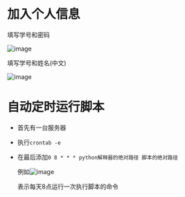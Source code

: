 # 加入个人信息
填写学号和密码


![image](https://user-images.githubusercontent.com/44970685/117688063-04269380-b1eb-11eb-9cce-14e6ff6f8bbc.png)


填写学号和姓名(中文)

![image](https://user-images.githubusercontent.com/44970685/117688097-0daffb80-b1eb-11eb-898c-13fbbf9a7de3.png)

# 自动定时运行脚本
+ 首先有一台服务器
+ 执行`crontab -e` 
+ 在最后添加`0 8 * * * python解释器的绝对路径 脚本的绝对路径` 

  例如![image](https://user-images.githubusercontent.com/44970685/117689963-e1957a00-b1ec-11eb-9a2e-df1c83aea207.png)

  
  表示每天8点运行一次执行脚本的命令 
  
